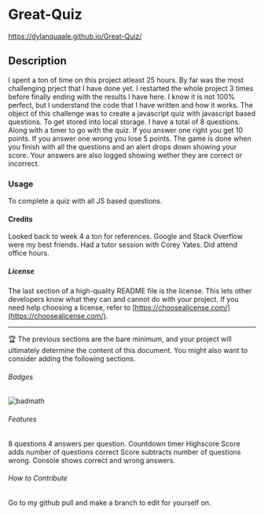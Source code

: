 # Great-Quiz

https://dylanquaale.github.io/Great-Quiz/

## Description

I spent a ton of time on this project atleast 25 hours.
By far was the most challenging prject that I have done yet.
I restarted the whole project 3 times before finally ending with the results I have here.
I know it is not 100% perfect, but I understand the code that I have written and how it works.
The object of this challenge was to create a javascript quiz with javascript based questions.
To get stored into local storage.
I have a total of 8 questions.
Along with a timer to go with the quiz.
If you answer one right you get 10 points.
If you answer one wrong you lose 5 points.
The game is done when you finish with all the questions and an alert drops down showing your score.
Your answers are also logged showing wether they are correct or incorrect.

### Usage

To complete a quiz with all JS based questions.

#### Credits

Looked back to week 4 a ton for references.
Google and Stack Overflow were my best friends.
Had a tutor session with Corey Yates.
Did attend office hours.

##### License

The last section of a high-quality README file is the license. This lets other developers know what they can and cannot do with your project. If you need help choosing a license, refer to [https://choosealicense.com/](https://choosealicense.com/).

---

🏆 The previous sections are the bare minimum, and your project will ultimately determine the content of this document. You might also want to consider adding the following sections.

###### Badges

![badmath](https://img.shields.io/github/languages/top/lernantino/badmath)

###### Features

8 questions
4 answers per question.
Countdown timer
Highscore
Score adds number of questions correct
Score subtracts number of questions wrong.
Console shows correct and wrong answers.

###### How to Contribute

Go to my github pull and make a branch to edit for yourself on.
